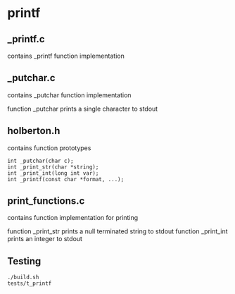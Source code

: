 # printf

## _printf.c
contains _printf function implementation

## _putchar.c
contains _putchar function implementation

function _putchar prints a single character to stdout

## holberton.h
contains function prototypes

	int _putchar(char c);
	int _print_str(char *string);
	int _print_int(long int var);
	int _printf(const char *format, ...);


## print_functions.c
contains function implementation for printing

function _print_str prints a null terminated string to stdout
function _print_int prints an integer to stdout



## Testing
	./build.sh
	tests/t_printf



